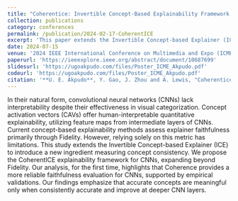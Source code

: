 ```yaml
---
title: "Coherentice: Invertible Concept-Based Explainability Framework for CNNs beyond Fidelity"
collection: publications
category: conferences
permalink: /publication/2024-02-17-CoherentICE
excerpt: 'This paper extends the Invertible Concept-based Explainer (ICE) to introduce a new ingredient measuring concept consistency.'
date: 2024-07-15
venue: '2024 IEEE International Conference on Multimedia and Expo (ICME)'
paperurl: 'https://ieeexplore.ieee.org/abstract/document/10687699'
slidesurl: 'https://ugoakpudo.com/files/Poster_ICME_Akpudo.pdf'
codeurl: 'https://ugoakpudo.com/files/Poster_ICME_Akpudo.pdf'
citation: '**U. E. Akpudo**, Y. Gao, J. Zhou and A. Lewis, "Coherentice: Invertible Concept-Based Explainability Framework for CNNs beyond Fidelity," 2024 IEEE International Conference on Multimedia and Expo (ICME), Niagara Falls, ON, Canada, 2024, pp. 1-6, doi: 10.1109/ICME57554.2024.10687699.'
---
```


In their natural form, convolutional neural networks (CNNs) lack interpretability despite their effectiveness in visual categorization. Concept activation vectors (CAVs) offer human-interpretable quantitative explainability, utilizing feature maps from intermediate layers of CNNs. Current concept-based explainability methods assess explainer faithfulness primarily through Fidelity. However, relying solely on this metric has limitations. This study extends the Invertible Concept-based Explainer (ICE) to introduce a new ingredient measuring concept consistency. We propose the CoherentICE explainability framework for CNNs, expanding beyond Fidelity. Our analysis, for the first time, highlights that Coherence provides a more reliable faithfulness evaluation for CNNs, supported by empirical validations. Our findings emphasize that accurate concepts are meaningful only when consistently accurate and improve at deeper CNN layers. 
